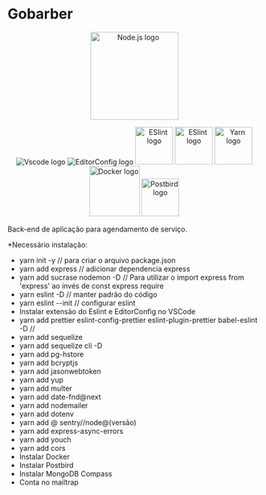 
# Gobarber
<p align="center">
  <a title="node.js authors / Public domain" href="https://commons.wikimedia.org/wiki/File:Node.js_logo.svg"><img width="175" alt="Node.js logo" src="https://upload.wikimedia.org/wikipedia/commons/thumb/d/d9/Node.js_logo.svg/512px-Node.js_logo.svg.png"></a>

  <p align="center">
  <img widht="30" alt= "Vscode logo"
       src="https://upload.wikimedia.org/wikipedia/commons/thumb/2/2d/Visual_Studio_Code_1.18_icon.svg/64px-Visual_Studio_Code_1.18_icon.svg.png"></a>
   <img widht="30" alt= "EditorConfig logo"
       src="https://editorconfig.org/logo.png"></a>
  <img width="75" alt="ESlint logo"
       src="https://d33wubrfki0l68.cloudfront.net/204482ca413433c80cd14fe369e2181dd97a2a40/092e2/assets/img/logo.svg"></a>
  <img width="75" alt="ESlint logo"
       src="https://prettier.io/icon.png"></a>
  <img width="75" alt="Yarn logo"
       src="https://seeklogo.com/images/Y/yarn-logo-F5E7A65FA2-seeklogo.com.png"></a>
  <img width="100" alt="Docker logo" src="https://www.docker.com/sites/default/files/d8/2019-07/Moby-logo.png"></a>
  <img width="75" alt="Postbird logo"
 src="https://www.electronjs.org/app-img/postbird/postbird-icon-128.png"></a>
 </p>


Back-end de aplicação para agendamento de serviço.

*Necessário instalação:

- yarn init -y // para criar o arquivo package.json
- yarn add express // adicionar dependencia express
- yarn add sucrase nodemon -D // Para utilizar o import express from 'express' ao invés de const express require
- yarn eslint -D // manter padrão do código
- yarn eslint --init // configurar eslint
- Instalar extensão do Eslint e EditorConfig no VSCode
- yarn add prettier eslint-config-prettier eslint-plugin-prettier babel-eslint -D //
- yarn add sequelize
- yarn add sequelize cli -D
- yarn add pg-hstore
- yarn add bcryptjs
- yarn add jasonwebtoken
- yarn add yup
- yarn add multer
- yarn add date-fnd@next
- yarn add nodemailer
- yarn add dotenv
- yarn add @ sentry//node@(versão)
- yarn add express-async-errors
- yarn add youch
- yarn add cors
- Instalar Docker
- Instalar Postbird
- Instalar MongoDB Compass
- Conta no mailtrap
